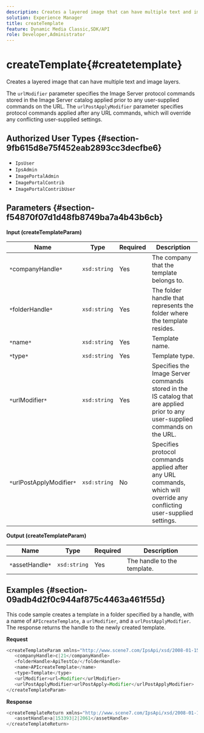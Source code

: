 ```yaml
---
description: Creates a layered image that can have multiple text and image layers.
solution: Experience Manager
title: createTemplate
feature: Dynamic Media Classic,SDK/API
role: Developer,Administrator
---
```


# createTemplate{#createtemplate}

Creates a layered image that can have multiple text and image layers.

 The `urlModifier` parameter specifies the Image Server protocol commands stored in the Image Server catalog applied prior to any user-supplied commands on the URL. The `urlPostApplyModifier` parameter specifies protocol commands applied after any URL commands, which will override any conflicting user-supplied settings. 

## Authorized User Types {#section-9fb615d8e75f452eab2893cc3decfbe6}

* `IpsUser` 
* `IpsAdmin` 
* `ImagePortalAdmin` 
* `ImagePortalContrib` 
* `ImagePortalContribUser`

## Parameters {#section-f54870f07d1d48fb8749ba7a4b43b6cb}

**Input (createTemplateParam)** 

|  Name  | Type  | Required  | Description  |
|---|---|---|---|
|  `*`companyHandle`*`  | `xsd:string`  | Yes  | The company that the template belongs to.  |
|  `*`folderHandle`*`  | `xsd:string`  | Yes  | The folder handle that represents the folder where the template resides.  |
|  `*`name`*`  | `xsd:string`  | Yes  | Template name.  |
|  `*`type`*`  | `xsd:string`  | Yes  | Template type.  |
|  `*`urlModifier`*`  | `xsd:string`  | Yes  | Specifies the Image Server commands stored in the IS catalog that are applied prior to any user-supplied commands on the URL.  |
|  `*`urlPostApplyModifier`*`  | `xsd:string`  | No  | Specifies protocol commands applied after any URL commands, which will override any conflicting user-supplied settings.  |

**Output (createTemplateParam)** 

|  Name  | Type  | Required  | Description  |
|---|---|---|---|
|  `*`assetHandle`*`  | `xsd:string`  | Yes  | The handle to the template.  |

## Examples {#section-09adb4d2f0c944af875c4463a461f55d}

This code sample creates a template in a folder specified by a handle, with a name of `APIcreateTemplate`, a `urlModifier`, and a `urlPostApplyModifier`. The response returns the handle to the newly created template.

**Request** 

```java
<createTemplateParam xmlns="http://www.scene7.com/IpsApi/xsd/2008-01-15">
   <companyHandle>c|21</companyHandle>
   <folderHandle>ApiTestCo/</folderHandle>
   <name>APIcreateTemplate</name>
   <type>Template</type>
   <urlModifier>url=Modifier</urlModifier>
   <urlPostApplyModifier>urlPostApply=Modifier</urlPostApplyModifier>
</createTemplateParam>
```

**Response** 

```java
<createTemplateReturn xmlns="http://www.scene7.com/IpsApi/xsd/2008-01-15">
   <assetHandle>a|153393|2|2061</assetHandle>
</createTemplateReturn>
```

